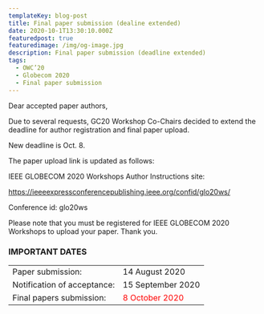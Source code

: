 ```yaml
---
templateKey: blog-post
title: Final paper submission (dealine extended)
date: 2020-10-1T13:30:10.000Z
featuredpost: true
featuredimage: /img/og-image.jpg
description: Final paper submission (deadline extended)
tags:
  - OWC’20
  - Globecom 2020
  - Final paper submission
---
```

Dear accepted paper authors, 

Due to several requests, GC20 Workshop Co-Chairs decided to extend the deadline for author registration and final paper upload.

New deadline is Oct. 8. 

The paper upload link is updated as follows:

IEEE GLOBECOM 2020 Workshops Author Instructions site:

https://ieeeexpressconferencepublishing.ieee.org/confid/glo20ws/

Conference id: glo20ws

Please note that you must be registered for IEEE GLOBECOM 2020 Workshops to upload your paper. Thank you.

### IMPORTANT DATES

|  |  |
|------|-------|
|Paper submission: | 14 August 2020 |
|Notification of acceptance: | 15 September 2020|
|Final papers submission: | <span style="color: red; ">8 October 2020</span> |



